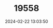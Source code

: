 ---
title: "19558"
category: "Rhinolophus paradoxolophus"
draft: false
date: 2024-02-22 13:03:50
languages:
  English: ["Bourret's Horseshoe Bat"]
---